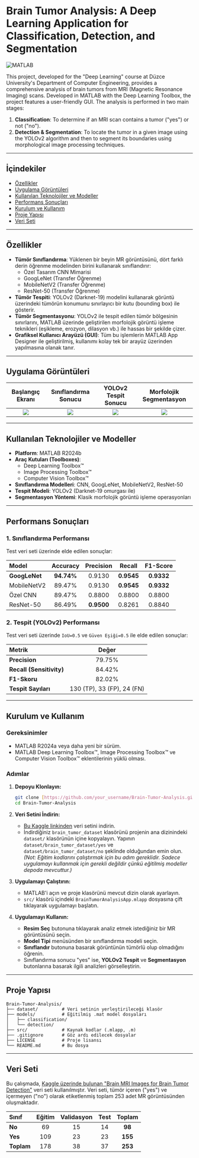 # Brain Tumor Analysis: A Deep Learning Application for Classification, Detection, and Segmentation

![MATLAB](https://img.shields.io/badge/Platform-MATLAB-orange.svg)

This project, developed for the "Deep Learning" course at Düzce University's Department of Computer Engineering, provides a comprehensive analysis of brain tumors from MRI (Magnetic Resonance Imaging) scans. Developed in MATLAB with the Deep Learning Toolbox, the project features a user-friendly GUI. The analysis is performed in two main stages:
1.  **Classification**: To determine if an MRI scan contains a tumor ("yes") or not ("no").
2.  **Detection & Segmentation**: To locate the tumor in a given image using the YOLOv2 algorithm and then to segment its boundaries using morphological image processing techniques.

---

## İçindekiler
- [Özellikler](#özellikler)
- [Uygulama Görüntüleri](#uygulama-görüntüleri)
- [Kullanılan Teknolojiler ve Modeller](#kullanılan-teknolojiler-ve-modeller)
- [Performans Sonuçları](#performans-sonuçları)
- [Kurulum ve Kullanım](#kurulum-ve-kullanım)
- [Proje Yapısı](#proje-yapısı)
- [Veri Seti](#veri-seti)

---

## Özellikler

* **Tümör Sınıflandırma**: Yüklenen bir beyin MR görüntüsünü, dört farklı derin öğrenme modelinden birini kullanarak sınıflandırır:
    * Özel Tasarım CNN Mimarisi
    * GoogLeNet (Transfer Öğrenme)
    * MobileNetV2 (Transfer Öğrenme)
    * ResNet-50 (Transfer Öğrenme)
* **Tümör Tespiti**: YOLOv2 (Darknet-19) modelini kullanarak görüntü üzerindeki tümörün konumunu sınırlayıcı bir kutu (bounding box) ile gösterir.
* **Tümör Segmentasyonu**: YOLOv2 ile tespit edilen tümör bölgesinin sınırlarını, MATLAB üzerinde geliştirilen morfolojik görüntü işleme teknikleri (eşikleme, erozyon, dilasyon vb.) ile hassas bir şekilde çizer.
* **Grafiksel Kullanıcı Arayüzü (GUI)**: Tüm bu işlemlerin MATLAB App Designer ile geliştirilmiş, kullanımı kolay tek bir arayüz üzerinden yapılmasına olanak tanır.

---

## Uygulama Görüntüleri

| Başlangıç Ekranı | Sınıflandırma Sonucu | YOLOv2 Tespit Sonucu | Morfolojik Segmentasyon |
| :---: | :---: | :---: | :---: |
<img src="https://github.com/user-attachments/assets/5adc3011-2ed9-4322-beb8-87777bda8e16"/> |  <img src="https://github.com/user-attachments/assets/eef85c47-13f4-4a51-b93b-5bced30270e2"/> | <img src="https://github.com/user-attachments/assets/c86a75fa-b5ba-43f8-bc87-694112cef880"/> | <img src="https://github.com/user-attachments/assets/49e3d80c-ba2d-43e4-8a43-da0742545581"/> | 




---

## Kullanılan Teknolojiler ve Modeller

- **Platform**: MATLAB R2024b
- **Araç Kutuları (Toolboxes)**:
    - Deep Learning Toolbox™
    - Image Processing Toolbox™
    - Computer Vision Toolbox™
- **Sınıflandırma Modelleri**: CNN, GoogLeNet, MobileNetV2, ResNet-50
- **Tespit Modeli**: YOLOv2 (Darknet-19 omurgası ile)
- **Segmentasyon Yöntemi**: Klasik morfolojik görüntü işleme operasyonları

---

## Performans Sonuçları

### 1. Sınıflandırma Performansı

Test veri seti üzerinde elde edilen sonuçlar:

| Model | Accuracy | Precision | Recall | F1-Score |
| :--- | :---: | :---: | :---: | :---: |
| **GoogLeNet** | **94.74%** | 0.9130 | **0.9545** | **0.9332** |
| MobileNetV2 | 89.47% | 0.9130 | **0.9545** | **0.9332** |
| Özel CNN | 89.47% | 0.8800 | 0.8800 | 0.8800 |
| ResNet-50 | 86.49% | **0.9500** | 0.8261 | 0.8840 |

### 2. Tespit (YOLOv2) Performansı

Test veri seti üzerinde `IoU=0.5` ve `Güven Eşiği=0.5` ile elde edilen sonuçlar:

| Metrik | Değer |
| :--- | :---: |
| **Precision** | 79.75% |
| **Recall (Sensitivity)** | 84.42% |
| **F1-Skoru** | 82.02% |
| **Tespit Sayıları** | 130 (TP), 33 (FP), 24 (FN) |

---

## Kurulum ve Kullanım

### Gereksinimler
- MATLAB R2024a veya daha yeni bir sürüm.
- MATLAB Deep Learning Toolbox™, Image Processing Toolbox™ ve Computer Vision Toolbox™ eklentilerinin yüklü olması.

### Adımlar
1.  **Depoyu Klonlayın:**
    ```bash
    git clone [https://github.com/your_username/Brain-Tumor-Analysis.git](https://github.com/your_username/Brain-Tumor-Analysis.git)
    cd Brain-Tumor-Analysis
    ```
2.  **Veri Setini İndirin:**
    * [Bu Kaggle linkinden](https://www.kaggle.com/datasets/navoneel/brain-mri-images-for-brain-tumor-detection) veri setini indirin.
    * İndirdiğiniz `brain_tumor_dataset` klasörünü projenin ana dizinindeki `dataset/` klasörünün içine kopyalayın. Yapının `dataset/brain_tumor_dataset/yes` ve `dataset/brain_tumor_dataset/no` şeklinde olduğundan emin olun.
    *(Not: Eğitim kodlarını çalıştırmak için bu adım gereklidir. Sadece uygulamayı kullanmak için gerekli değildir çünkü eğitilmiş modeller depoda mevcuttur.)*

3.  **Uygulamayı Çalıştırın:**
    * MATLAB'i açın ve proje klasörünü mevcut dizin olarak ayarlayın.
    * `src/` klasörü içindeki `BrainTumorAnalysisApp.mlapp` dosyasına çift tıklayarak uygulamayı başlatın.

4.  **Uygulamayı Kullanın:**
    * **Resim Seç** butonuna tıklayarak analiz etmek istediğiniz bir MR görüntüsünü seçin.
    * **Model Tipi** menüsünden bir sınıflandırma modeli seçin.
    * **Sınıflandır** butonuna basarak görüntünün tümörlü olup olmadığını öğrenin.
    * Sınıflandırma sonucu "yes" ise, **YOLOv2 Tespit** ve **Segmentasyon** butonlarına basarak ilgili analizleri görselleştirin.

---

## Proje Yapısı

```
Brain-Tumor-Analysis/
├── dataset/         # Veri setinin yerleştirileceği klasör
├── models/          # Eğitilmiş .mat model dosyaları
│   ├── classification/
│   └── detection/
├── src/             # Kaynak kodlar (.mlapp, .m)
├── .gitignore       # Göz ardı edilecek dosyalar
├── LICENSE          # Proje lisansı
└── README.md        # Bu dosya
```
---

## Veri Seti
Bu çalışmada, [Kaggle üzerinde bulunan "Brain MRI Images for Brain Tumor Detection"](https://www.kaggle.com/datasets/navoneel/brain-mri-images-for-brain-tumor-detection) veri seti kullanılmıştır. Veri seti, tümör içeren ("yes") ve içermeyen ("no") olarak etiketlenmiş toplam 253 adet MR görüntüsünden oluşmaktadır.

| Sınıf | Eğitim | Validasyon | Test | Toplam |
| :--- | :---: | :---: | :---: | :---: |
| **No** | 69 | 15 | 14 | **98** |
| **Yes** | 109 | 23 | 23 | **155** |
| **Toplam** | 178 | 38 | 37 | **253** |

<br>
